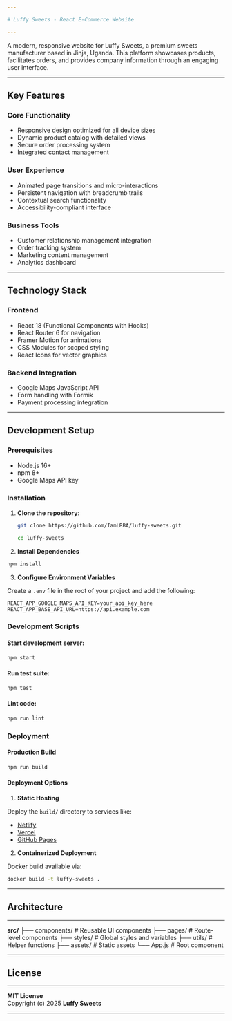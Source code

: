 ```yaml
---

# Luffy Sweets - React E-Commerce Website

---
```


A modern, responsive website for Luffy Sweets, a premium sweets manufacturer based in Jinja, Uganda. This platform showcases products, facilitates orders, and provides company information through an engaging user interface.

---

## Key Features


### Core Functionality
- Responsive design optimized for all device sizes
- Dynamic product catalog with detailed views
- Secure order processing system
- Integrated contact management

### User Experience
- Animated page transitions and micro-interactions
- Persistent navigation with breadcrumb trails
- Contextual search functionality
- Accessibility-compliant interface

### Business Tools
- Customer relationship management integration
- Order tracking system
- Marketing content management
- Analytics dashboard

---

## Technology Stack


### Frontend
- React 18 (Functional Components with Hooks)
- React Router 6 for navigation
- Framer Motion for animations
- CSS Modules for scoped styling
- React Icons for vector graphics

### Backend Integration
- Google Maps JavaScript API
- Form handling with Formik
- Payment processing integration

---

## Development Setup


### Prerequisites
- Node.js 16+
- npm 8+
- Google Maps API key

### Installation
1. **Clone the repository**:
   ```bash
   git clone https://github.com/IamLRBA/luffy-sweets.git

   cd luffy-sweets
   ```

2. **Install Dependencies**
```bash
npm install  
``` 

3. **Configure Environment Variables**

Create a `.env` file in the root of your project and add the following:

```env
REACT_APP_GOOGLE_MAPS_API_KEY=your_api_key_here
REACT_APP_BASE_API_URL=https://api.example.com
```

### Development Scripts

#### Start development server:

```bash
npm start
```

#### Run test suite:
```bash
npm test
```

#### Lint code:
```bash
npm run lint
```

### Deployment

#### Production Build

```bash
npm run build
```

#### Deployment Options

1. **Static Hosting**

Deploy the `build/` directory to services like:

- [Netlify](https://www.netlify.com/)
- [Vercel](https://vercel.com/)
- [GitHub Pages](https://pages.github.com/)

2. **Containerized Deployment**

Docker build available via:

```bash
docker build -t luffy-sweets .
```

---

## Architecture

---

**src/**
├── components/ # Reusable UI components
├── pages/ # Route-level components
├── styles/ # Global styles and variables
├── utils/ # Helper functions
├── assets/ # Static assets
└── App.js # Root component

---

## License

---

**MIT License**  
Copyright (c) 2025 **Luffy Sweets**

---

